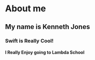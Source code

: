 # About me
## My name is Kenneth Jones
### Swift is Really Cool!
#### I Really Enjoy going to Lambda School

